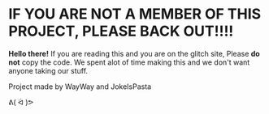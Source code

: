 <h1>IF YOU ARE NOT A MEMBER OF THIS PROJECT, PLEASE BACK OUT!!!!</h1> <strong>Hello there!</strong> If you are reading this and you are on the glitch
site, Please <strong>do not</strong> copy the code. We spent alot of time making this and we don't
want anyone taking our stuff.


Project made by WayWay and JokeIsPasta


ᕕ( ᐛ )ᕗ